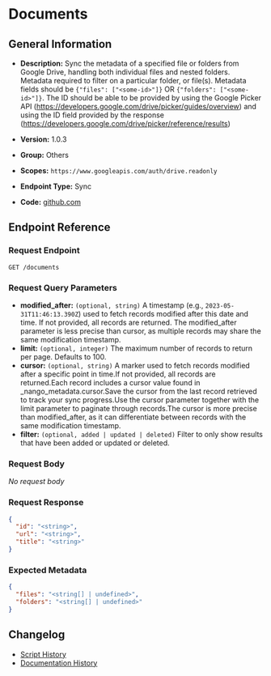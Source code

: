 <!-- BEGIN GENERATED CONTENT -->
# Documents

## General Information

- **Description:** Sync the metadata of a specified file or folders from Google Drive,
handling both individual files and nested folders.
Metadata required to filter on a particular folder, or file(s). Metadata
fields should be `{"files": ["<some-id>"]}` OR
`{"folders": ["<some-id>"]}`. The ID should be able to be provided
by using the Google Picker API
(https://developers.google.com/drive/picker/guides/overview)
and using the ID field provided by the response
(https://developers.google.com/drive/picker/reference/results)

- **Version:** 1.0.3
- **Group:** Others
- **Scopes:** `https://www.googleapis.com/auth/drive.readonly`
- **Endpoint Type:** Sync
- **Code:** [github.com](https://github.com/NangoHQ/integration-templates/tree/main/integrations/google-drive/syncs/documents.ts)


## Endpoint Reference

### Request Endpoint

`GET /documents`

### Request Query Parameters

- **modified_after:** `(optional, string)` A timestamp (e.g., `2023-05-31T11:46:13.390Z`) used to fetch records modified after this date and time. If not provided, all records are returned. The modified_after parameter is less precise than cursor, as multiple records may share the same modification timestamp.
- **limit:** `(optional, integer)` The maximum number of records to return per page. Defaults to 100.
- **cursor:** `(optional, string)` A marker used to fetch records modified after a specific point in time.If not provided, all records are returned.Each record includes a cursor value found in _nango_metadata.cursor.Save the cursor from the last record retrieved to track your sync progress.Use the cursor parameter together with the limit parameter to paginate through records.The cursor is more precise than modified_after, as it can differentiate between records with the same modification timestamp.
- **filter:** `(optional, added | updated | deleted)` Filter to only show results that have been added or updated or deleted.

### Request Body

_No request body_

### Request Response

```json
{
  "id": "<string>",
  "url": "<string>",
  "title": "<string>"
}
```

### Expected Metadata

```json
{
  "files": "<string[] | undefined>",
  "folders": "<string[] | undefined>"
}
```

## Changelog

- [Script History](https://github.com/NangoHQ/integration-templates/commits/main/integrations/google-drive/syncs/documents.ts)
- [Documentation History](https://github.com/NangoHQ/integration-templates/commits/main/integrations/google-drive/syncs/documents.md)

<!-- END  GENERATED CONTENT -->

